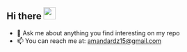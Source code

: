 <h2>
  Hi there
  <img src="https://media.giphy.com/media/hvRJCLFzcasrR4ia7z/giphy.gif" width="28">
</h2>

- 💬 Ask me about anything you find interesting on my repo
- 📫 You can reach me at: amandardz15@gmail.com


<!--
**amandardz/amandardz** is a ✨ _special_ ✨ repository because its `README.md` (this file) appears on your GitHub profile.

Here are some ideas to get you started:

- 🔭 I’m currently working on ...
- 🌱 I’m currently learning ...
- 👯 I’m looking to collaborate on ...
- 🤔 I’m looking for help with ...
- 💬 Ask me about ...
- 📫 How to reach me: ...
- 😄 Pronouns: ...
- ⚡ Fun fact: ...
-->
